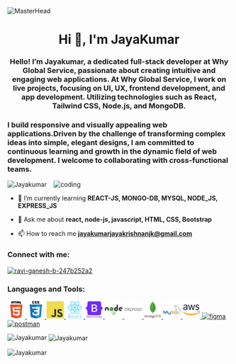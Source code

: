 ![MasterHead](https://repository-images.githubusercontent.com/588181932/e36ec678-7984-4cdd-8e4c-a3932772ff8e)
<h1 align="center">Hi 👋, I'm JayaKumar</h1>
<h3 align="center">Hello! I’m Jayakumar, a dedicated full-stack developer at Why Global Service, passionate about creating intuitive and engaging web applications. At Why Global Service, I work on live projects, focusing on UI, UX, frontend development, and app development. Utilizing technologies such as React, Tailwind CSS, Node.js, and MongoDB.
<h3>I build responsive and visually appealing web applications.Driven by the challenge of transforming complex ideas into simple, elegant designs, I am committed to continuous learning and growth in the dynamic field of web development. I welcome to collaborating with cross-functional teams.</h3>

<img align="right" alt="coding" width="400" src="https://raw.githubusercontent.com/gist/Prince-Shivaram/106aa0f37f016eda7ec65de5acb90471/raw/760aff1fe331f8a445d4573aa88fd2ec16e72b83/My-work.gif">

<p align="left"> <img src="https://komarev.com/ghpvc/?username=Jayakumar-FullStackDeveloper&label=Profile%20views&color=0e75b6&style=flat" alt="Jayakumar" /> </p>

- 🌱 I’m currently learning **REACT-JS, MONGO-DB, MYSQL, NODE_JS, EXPRESS_JS**

- 💬 Ask me about **react, node-js, javascript, HTML, CSS, Bootstrap**

- 📫 How to reach me **jayakumarjayakrishnanjk@gmail.com**

<h3 align="left">Connect with me:</h3>
<p align="left">
<a href="https://linkedin.com/in/jayakumar-fullstackdeveloper" target="blank"><img align="center" src="https://raw.githubusercontent.com/rahuldkjain/github-profile-readme-generator/master/src/images/icons/Social/linked-in-alt.svg" alt="ravi-ganesh-b-247b252a2" height="30" width="40" /></a>
</p>

<h3 align="left">Languages and Tools:</h3>
<p align="left">
  <!-- Front-end -->
  <a href="https://www.w3.org/html/" target="_blank" rel="noreferrer">
    <img src="https://raw.githubusercontent.com/devicons/devicon/master/icons/html5/html5-original-wordmark.svg" alt="html5" width="40" height="40"/>
  </a>
  <a href="https://www.w3schools.com/css/" target="_blank" rel="noreferrer">
    <img src="https://raw.githubusercontent.com/devicons/devicon/master/icons/css3/css3-original-wordmark.svg" alt="css3" width="40" height="40"/>
  </a>
  <a href="https://developer.mozilla.org/en-US/docs/Web/JavaScript" target="_blank" rel="noreferrer">
    <img src="https://raw.githubusercontent.com/devicons/devicon/master/icons/javascript/javascript-original.svg" alt="javascript" width="40" height="40"/>
  </a>
  <a href="https://reactjs.org/" target="_blank" rel="noreferrer">
    <img src="https://raw.githubusercontent.com/devicons/devicon/master/icons/react/react-original-wordmark.svg" alt="react" width="40" height="40"/>
  </a>
  <a href="https://getbootstrap.com" target="_blank" rel="noreferrer">
    <img src="https://raw.githubusercontent.com/devicons/devicon/master/icons/bootstrap/bootstrap-plain-wordmark.svg" alt="bootstrap" width="40" height="40"/>
  </a>
  
  <!-- Back-end -->
  <a href="https://nodejs.org" target="_blank" rel="noreferrer">
    <img src="https://raw.githubusercontent.com/devicons/devicon/master/icons/nodejs/nodejs-original-wordmark.svg" alt="nodejs" width="40" height="40"/>
  </a>
  <a href="https://expressjs.com" target="_blank" rel="noreferrer">
    <img src="https://raw.githubusercontent.com/devicons/devicon/master/icons/express/express-original-wordmark.svg" alt="express" width="40" height="40"/>
  </a>
  <a href="https://www.mongodb.com/" target="_blank" rel="noreferrer">
    <img src="https://raw.githubusercontent.com/devicons/devicon/master/icons/mongodb/mongodb-original-wordmark.svg" alt="mongodb" width="40" height="40"/>
  </a>
  <a href="https://www.mysql.com/" target="_blank" rel="noreferrer">
    <img src="https://raw.githubusercontent.com/devicons/devicon/master/icons/mysql/mysql-original-wordmark.svg" alt="mysql" width="40" height="40"/>
  </a>
  <a href="https://aws.amazon.com/s3/" target="_blank" rel="noreferrer">
    <img src="https://raw.githubusercontent.com/devicons/devicon/master/icons/amazonwebservices/amazonwebservices-original-wordmark.svg" alt="amazon s3" width="40" height="40"/>
  </a>
  
  <!-- UI/UX & App Development -->
  <a href="https://www.figma.com/" target="_blank" rel="noreferrer">
    <img src="https://www.vectorlogo.zone/logos/figma/figma-icon.svg" alt="figma" width="40" height="40"/>
  </a>
  <a href="https://postman.com" target="_blank" rel="noreferrer">
    <img src="https://www.vectorlogo.zone/logos/getpostman/getpostman-icon.svg" alt="postman" width="40" height="40"/>
  </a>
</p>

<p><img align="left" src="https://github-readme-stats.vercel.app/api/top-langs?username=Jayakumar-FullStackDeveloper&show_icons=true&locale=en&layout=compact" alt="Jayakumar" /></p>

<p>&nbsp;<img align="center" src="https://github-readme-stats.vercel.app/api?username=Jayakumar-FullStackDeveloper&show_icons=true&locale=en" alt="Jayakumar" /></p>

<p><img align="center" src="https://github-readme-streak-stats.herokuapp.com/?user=Jayakumar-FullStackDeveloper&" alt="Jayakumar" /></p>
